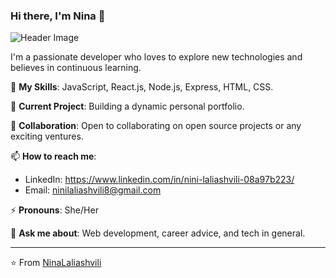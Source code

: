 ### Hi there, I'm Nina 👋

![Header Image]([[URL_TO_A_HEADER_IMAGE](https://raw.githubusercontent.com/leviarista/github-profile-header-generator/main/social/examples/example-3.png)](https://raw.githubusercontent.com/leviarista/github-profile-header-generator/main/social/examples/example-3.png))  

I'm a passionate developer who loves to explore new technologies and believes in continuous learning.

🌱 **My Skills**: JavaScript, React.js, Node.js, Express, HTML, CSS.

🔭 **Current Project**: Building a dynamic personal portfolio. 

👯 **Collaboration**: Open to collaborating on open source projects or any exciting ventures. 


📫 **How to reach me**: 
- LinkedIn: https://www.linkedin.com/in/nini-laliashvili-08a97b223/
- Email: [ninilaliashvili8@gmail.com](mailto:ninilaliashvili8@gmail.com)  

⚡ **Pronouns**: She/Her

💬 **Ask me about**: Web development, career advice, and tech in general.


---

⭐️ From [NinaLaliashvili](https://github.com/NinaLaliashvili)


